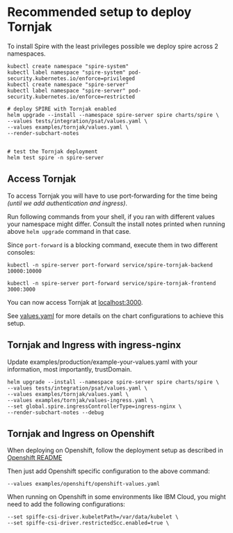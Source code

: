 # Recommended setup to deploy Tornjak

To install Spire with the least privileges possible we deploy spire across 2 namespaces.

```shell
kubectl create namespace "spire-system"
kubectl label namespace "spire-system" pod-security.kubernetes.io/enforce=privileged
kubectl create namespace "spire-server"
kubectl label namespace "spire-server" pod-security.kubernetes.io/enforce=restricted

# deploy SPIRE with Tornjak enabled
helm upgrade --install --namespace spire-server spire charts/spire \
--values tests/integration/psat/values.yaml \
--values examples/tornjak/values.yaml \
--render-subchart-notes


# test the Tornjak deployment
helm test spire -n spire-server
```

## Access Tornjak

To access Tornjak you will have to use port-forwarding for the time being *(until we add authentication and ingress)*.

Run following commands from your shell, if you ran with different values your namespace might differ. Consult the install notes printed when running above `helm upgrade` command in that case.

Since `port-forward` is a blocking command, execute them in two different consoles:

```shell
kubectl -n spire-server port-forward service/spire-tornjak-backend 10000:10000
```

```shell
kubectl -n spire-server port-forward service/spire-tornjak-frontend 3000:3000
```

You can now access Tornjak at [localhost:3000](http://localhost:3000).

See [values.yaml](./values.yaml) for more details on the chart configurations to achieve this setup.

## Tornjak and Ingress with ingress-nginx

Update examples/production/example-your-values.yaml with your information, most importantly, trustDomain.

```shell
helm upgrade --install --namespace spire-server spire charts/spire \
--values tests/integration/psat/values.yaml \
--values examples/tornjak/values.yaml \
--values examples/tornjak/values-ingress.yaml \
--set global.spire.ingressControllerType=ingress-nginx \
--render-subchart-notes --debug
```

## Tornjak and Ingress on Openshift

When deploying on Openshift, follow the deployment setup as described in
[Openshift README](../openshift/README.md)

Then just add Openshift specific configuration to the above command:

```shell
--values examples/openshift/openshift-values.yaml
```

When running on Openshift in some environments like IBM Cloud,
you might need to add the following configurations:

```shell
--set spiffe-csi-driver.kubeletPath=/var/data/kubelet \
--set spiffe-csi-driver.restrictedScc.enabled=true \
```
